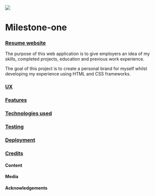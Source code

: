 <img src="https://codeinstitute.s3.amazonaws.com/fullstack/ci_logo_small.png" style="margin: 0;">

# Milestone-one

### <u>Resume website</u>



The purpose of this web application is to give employers an idea of my skills, completed projects, education and previous work experience.

The goal of this project is to create a personal brand for myself whilst developing my experience using HTML and CSS frameworks.

### <u>UX</u>

### <u>Features</u>

### <u>Technologies used</u>

### <u>Testing</u>


### <u>Deployment</u>

### <u>Credits</u>
#### Content
#### Media
#### Acknowledgements

